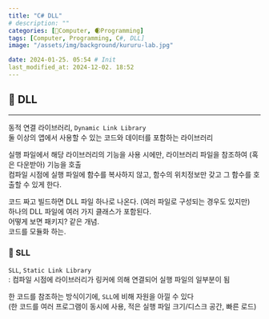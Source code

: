 ```yaml
---
title: "C# DLL"
# description: ""
categories: [💫Computer, 🌒Programming]
tags: [Computer, Programming, C#, DLL]
image: "/assets/img/background/kururu-lab.jpg"

date: 2024-01-25. 05:54 # Init
last_modified_at: 2024-12-02. 18:52
---
```


## 💫 DLL

---

동적 연결 라이브러리, `Dynamic Link Library`  
둘 이상의 앱에서 사용할 수 있는 코드와 데이터를 포함하는 라이브러리  

실행 파일에서 해당 라이브러리의 기능을 사용 시에만, 라이브러리 파일을 참조하여 (혹은 다운받아) 기능을 호출  
컴파일 시점에 실행 파일에 함수를 복사하지 않고, 함수의 위치정보만 갖고 그 함수를 호출할 수 있게 한다.  

코드 짜고 빌드하면 DLL 파일 하나로 나온다. (여러 파일로 구성되는 경우도 있지만)  
하나의 DLL 파일에 여러 가지 클래스가 포함된다.  
어떻게 보면 패키지? 같은 개념.  
코드를 모듈화 하는.  

### 🫧 SLL

`SLL`, `Static Link Library`  
: 컴파일 시점에 라이브러리가 링커에 의해 연결되어 실행 파일의 일부분이 됨  

한 코드를 참조하는 방식이기에, `SLL`에 비해 자원을 아낄 수 있다  
(한 코드를 여러 프로그램이 동시에 사용, 적은 실행 파일 크기/디스크 공간, 빠른 로드)  
